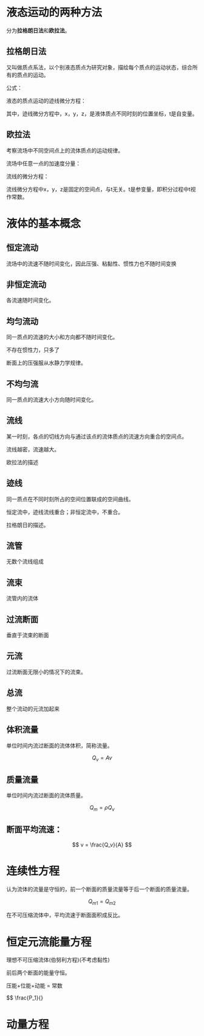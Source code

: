 # 液态运动的两种方法

分为**拉格朗日法**和**欧拉法**。

## 拉格朗日法
  
又叫做质点系法，以个别液态质点为研究对象，描绘每个质点的运动状态，综合所有的质点的运动。

公式：

  
液态的质点运动的迹线微分方程：


其中，迹线微分方程中，x，y，z，是液体质点不同时刻的位置坐标，t是自变量。
  

## 欧拉法

考察流场中不同空间点上的流体质点的运动规律。

流场中任意一点的加速度分量：


流线的微分方程：


流线微分方程中x，y，z是固定的空间点，与t无关。t是参变量，即积分过程中t视作常数。
  
  
# 液体的基本概念

## 恒定流动

流场中的流速不随时间变化，因此压强、粘黏性、惯性力也不随时间变换

## 非恒定流动

各流速随时间变化。

## 均匀流动

同一质点的流速的大小和方向都不随时间变化。

不存在惯性力，只多了

断面上的压强服从水静力学规律。

## 不均匀流

同一质点的流速大小方向随时间变化。

## 流线

某一时刻，各点的切线方向与通过该点的流体质点的流速方向重合的空间点。

流线越密，流速越大。

欧拉法的描述

## 迹线

同一质点在不同时刻所占的空间位置联成的空间曲线。

恒定流中，迹线流线重合；非恒定流中，不重合。

拉格朗日的描述。

## 流管

无数个流线组成

## 流束

流管内的流体

## 过流断面

垂直于流束的断面

## 元流

过流断面无限小的情况下的流束。

## 总流

整个流动的元流加起来

## 体积流量

单位时间内流过断面的流体体积，简称流量。

$$ Q_v = Av $$

## 质量流量

单位时间内流过断面的流体质量。

$$ Q_m = \rho Q_v $$

## 断面平均流速：

$$ v = \frac{Q_v}{A} $$


# 连续性方程

认为流体的流量是守恒的，前一个断面的质量流量等于后一个断面的质量流量。

$$ Q_{m1} =  Q_{m2} $$

在不可压缩流体中，平均流速于断面面积成反比。


# 恒定元流能量方程

理想不可压缩流体(伯努利方程)(不考虑黏性)

前后两个断面的能量守恒。

压能+位能+动能 = 常数

$$ \frac{P_1}{}



# 动量方程

